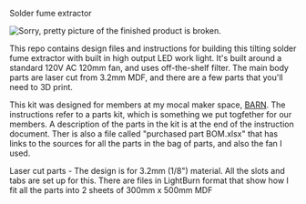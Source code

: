 Solder fume extractor

![Sorry, pretty picture of the finished product is broken.](https://github.com/mikeabuilder/solder-fume-extractor/blob/master/images/finished.jpg)



This repo contains design files and instructions for building this tilting solder fume extractor with built in high output LED work light. It's built around a standard 120V AC 120mm fan, and uses off-the-shelf filter.  The main body parts are laser cut from 3.2mm MDF, and there are a few parts that you'll need to 3D print.

This kit was designed for members at my mocal maker space,  [BARN](https://bainbridgebarn.org/). The instructions refer to a parts kit, which is something we put togfether for our members. A description of the parts in the kit is at the end of the instruction document.  Ther is also a file called "purchased part BOM.xlsx" that has links to the sources for all the parts in the bag of parts, and also the fan I used.

Laser cut parts -   The design is for 3.2mm (1/8") material. All the slots and tabs are set up for this. There are files in LightBurn format that show how I fit all the parts into 2 sheets of 300mm x 500mm MDF
